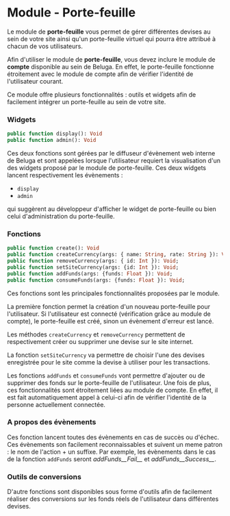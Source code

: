 Module - Porte-feuille
======================

Le module de __porte-feuille__ vous permet de gérer différentes devises au sein de votre site ainsi qu'un porte-feuille virtuel qui pourra être attribué à chacun de vos utilisateurs.

Afin d'utiliser le module de __porte-feuille__, vous devez inclure le module de __compte__ disponible au sein de Beluga. En effet, le porte-feuille fonctionne étroitement avec le module de compte afin de vérifier l'identité de l'utilisateur courant.

Ce module offre plusieurs fonctionnalités : outils et widgets afin de facilement intégrer un porte-feuille au sein de votre site.

### Widgets


```Haxe
public function display(): Void
public function admin(): Void
```

Ces deux fonctions sont gérées par le diffuseur d'évènement web interne de Beluga et sont appelées lorsque l'utilisateur
requiert la visualisation d'un des widgets proposé par le module de porte-feuille. Ces deux widgets lancent respectivement les évènements :

* `display`
* `admin`

qui suggèrent au développeur d'afficher le widget de porte-feuille ou bien celui d'administration du porte-feuille.


### Fonctions

```Haxe
public function create(): Void
public function createCurrency(args: { name: String, rate: String }): Void;
public function removeCurrency(args: { id: Int }): Void;
public function setSiteCurrency(args: {id: Int }): Void;
public function addFunds(args: {funds: Float }): Void;
public function consumeFunds(args: {funds: Float }): Void;
```

Ces fonctions sont les principales fonctionnalités proposées par le module.

La première fonction permet la création d'un nouveau porte-feuille pour l'utilisateur. Si l'utilisateur est connecté (vérification grâce au module de compte), le porte-feuille est créé, sinon un évènement d'erreur est lancé.


Les méthodes `createCurrency` et `removeCurrency` permettent de respectivement créer ou supprimer une devise sur le site internet.

La fonction `setSiteCurrency` va permettre de choisir l'une des devises enregistrée pour le site comme la devise à utiliser pour les transactions.

Les fonctions `addFunds` et `consumeFunds` vont permettre d'ajouter ou de supprimer des fonds sur le porte-feuille de l'utilisateur. Une fois de plus, ces fonctionnalités sont étroitement liées au module de compte. En effet, il est fait automatiquement appel à celui-ci afin de vérifier l'identité de la personne actuellement connectée.

### A propos des évènements

Ces fonction lancent toutes des évènements en cas de succès ou d'échec. Ces évènements son facilement reconnaissables et suivent un meme patron : le nom de l'action + un suffixe. Par exemple, les évènements dans le cas de la fonction `addFunds` seront *addFunds__Fail__* et *addFunds__Success__*.

### Outils de conversions

D'autre fonctions sont disponibles sous forme d'outils afin de facilement réaliser des conversions sur les fonds réels de l'utilisateur dans différentes devises.
